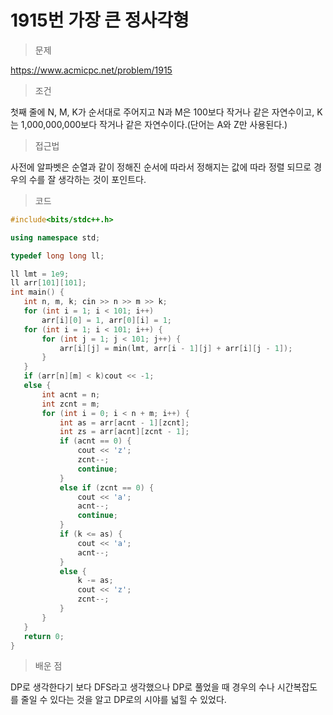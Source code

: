 # 1915번 가장 큰 정사각형

> 문제

https://www.acmicpc.net/problem/1915

> 조건

첫째 줄에 N, M, K가 순서대로 주어지고 N과 M은 100보다 작거나 같은 자연수이고, K는 1,000,000,000보다 작거나 같은 자연수이다.(단어는 A와 Z만 사용된다.)

> 접근법

사전에 알파벳은 순열과 같이 정해진 순서에 따라서 정해지는 값에 따라 정렬 되므로 경우의 수를 잘 생각하는 것이 포인트다.

> 코드

 ``` c++
#include<bits/stdc++.h>

using namespace std;

typedef long long ll;

ll lmt = 1e9;
ll arr[101][101];
int main() {
	int n, m, k; cin >> n >> m >> k;
	for (int i = 1; i < 101; i++)
		arr[i][0] = 1, arr[0][i] = 1;
	for (int i = 1; i < 101; i++) {
		for (int j = 1; j < 101; j++) {
			arr[i][j] = min(lmt, arr[i - 1][j] + arr[i][j - 1]);
		}
	}
	if (arr[n][m] < k)cout << -1;
	else {
		int acnt = n;
		int zcnt = m;
		for (int i = 0; i < n + m; i++) {
			int as = arr[acnt - 1][zcnt];
			int zs = arr[acnt][zcnt - 1];
			if (acnt == 0) {
				cout << 'z';
				zcnt--;
				continue;
			}
			else if (zcnt == 0) {
				cout << 'a';
				acnt--;
				continue;
			}
			if (k <= as) {
				cout << 'a';
				acnt--;
			}
			else {
				k -= as;
				cout << 'z';
				zcnt--;
			}
		}
	}
	return 0;
}
```

> 배운 점

DP로 생각한다기 보다 DFS라고 생각했으나 DP로 풀었을 때 경우의 수나 시간복잡도를 줄일 수 있다는 것을 알고 DP로의 시야를 넓힐 수 있었다.